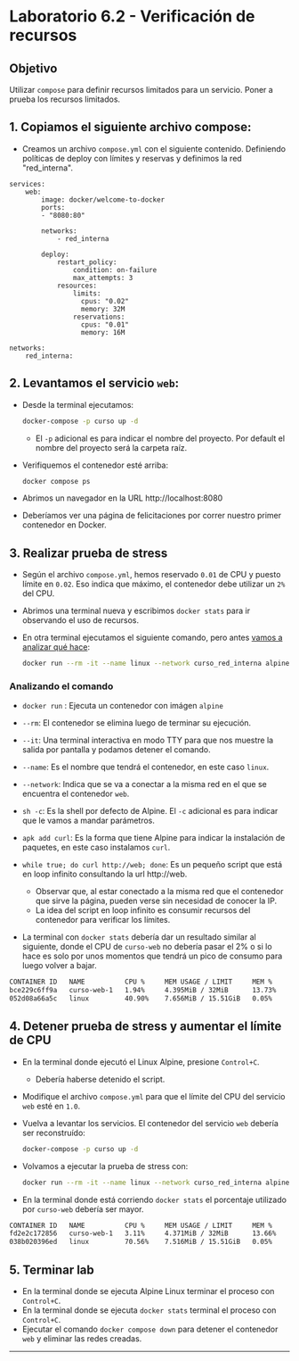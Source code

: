 # Laboratorio 6.2 - Verificación de recursos
## Objetivo
Utilizar `compose` para definir recursos limitados para un servicio. Poner a prueba los recursos limitados.


## 1. Copiamos el siguiente archivo compose:

- Creamos un archivo `compose.yml` con el siguiente contenido. Definiendo políticas de deploy con límites y reservas y definimos la red "red_interna".

```compose
services:
    web:
        image: docker/welcome-to-docker
        ports:
        - "8080:80"

        networks:
            - red_interna

        deploy:
            restart_policy:
                condition: on-failure
                max_attempts: 3
            resources:
                limits:
                  cpus: "0.02"
                  memory: 32M
                reservations:
                  cpus: "0.01"
                  memory: 16M

networks:
    red_interna:
```

## 2. Levantamos el servicio `web`:

- Desde la terminal ejecutamos:

    ```bash
    docker-compose -p curso up -d
    ```
    - El `-p` adicional es para indicar el nombre del proyecto. Por default el nombre del proyecto será la carpeta raíz.
- Verifiquemos el contenedor esté arriba:
    ```bash
    docker compose ps
    ```
- Abrimos un navegador en la URL http://localhost:8080
- Deberíamos ver una página de felicitaciones por correr nuestro primer contenedor en Docker.


## 3. Realizar prueba de stress

- Según el archivo `compose.yml`, hemos reservado `0.01` de CPU y puesto límite en `0.02`. Eso indica que máximo, el contenedor debe utilizar un `2%` del CPU.

- Abrimos una terminal nueva y escribimos `docker stats` para ir observando el uso de recursos.

- En otra terminal ejecutamos el siguiente comando, pero antes [vamos a analizar qué hace](#analizando-el-comando):

    ```bash
    docker run --rm -it --name linux --network curso_red_interna alpine sh -c "apk add curl && while true; do curl http://web; done"
    ```

### Analizando el comando

- `docker run` : Ejecuta un contenedor con imágen `alpine`
- `--rm`: El contenedor se elimina luego de terminar su ejecución.
- `--it`: Una terminal interactiva en modo TTY para que nos muestre la salida por pantalla y podamos detener el comando.
- `--name`: Es el nombre que tendrá el contenedor, en este caso `linux`.
- `--network`: Indica que se va a conectar a la misma red en el que se encuentra el contenedor `web`.
- `sh -c`: Es la shell por defecto de Alpine. El `-c` adicional es para indicar que le vamos a mandar parámetros.
- `apk add curl`: Es la forma que tiene Alpine para indicar la instalación de paquetes, en este caso instalamos `curl`.
- `while true; do curl http://web; done`: Es un pequeño script que está en loop infinito consultando la url http://web.
    - Observar que, al estar conectado a la misma red que el contenedor que sirve la página, pueden verse sin necesidad de conocer la IP.
    - La idea del script en loop infinito es consumir recursos del contenedor para verificar los límites.

- La terminal con `docker stats` debería dar un resultado similar al siguiente, donde el CPU de `curso-web` no debería pasar el 2% o si lo hace es solo por unos momentos que tendrá un pico de consumo para luego volver a bajar.

```bash
CONTAINER ID   NAME          CPU %     MEM USAGE / LIMIT     MEM %     NET I/O          BLOCK I/O  
bce229c6ff9a   curso-web-1   1.94%     4.395MiB / 32MiB      13.73%    715kB / 1.98MB   0B / 12.3kB
052d08a66a5c   linux         40.90%    7.656MiB / 15.51GiB   0.05%     5.43MB / 328kB   0B / 8.07MB
```

## 4. Detener prueba de stress y aumentar el límite de CPU

- En la terminal donde ejecutó el Linux Alpine, presione `Control+C`.
    - Debería haberse detenido el script.

- Modifique el archivo `compose.yml` para que el límite del CPU del servicio `web` esté en `1.0`.

- Vuelva a levantar los servicios. El contenedor del servicio `web` debería ser reconstruído: 

    ```bash
    docker-compose -p curso up -d
    ```

- Volvamos a ejecutar la prueba de stress con:

    ```bash
    docker run --rm -it --name linux --network curso_red_interna alpine sh -c "apk add curl && while true; do curl http://web; done"
    ```
- En la terminal donde está corriendo `docker stats` el porcentaje utilizado por `curso-web` debería ser mayor. 

```bash
CONTAINER ID   NAME          CPU %     MEM USAGE / LIMIT     MEM %     NET I/O          BLOCK I/O  
fd2e2c172856   curso-web-1   3.11%     4.371MiB / 32MiB      13.66%    331kB / 749kB    0B / 12.3kB
038b020396ed   linux         70.56%    7.516MiB / 15.51GiB   0.05%     5.47MB / 346kB   0B / 8.07MB
```

## 5. Terminar lab

- En la terminal donde se ejecuta Alpine Linux terminar el proceso con `Control+C`.
- En la terminal donde se ejecuta `docker stats` terminal el proceso con `Control+C`.
- Ejecutar el comando `docker compose down` para detener el contenedor `web` y eliminar las redes creadas.

--------